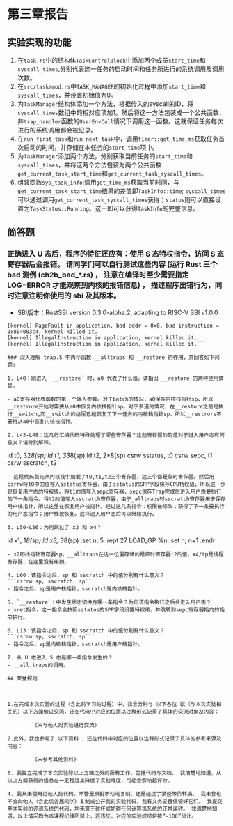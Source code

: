# 第三章报告

## 实验实现的功能

1. 在`task.rs`中的结构体`TaskControlBlock`中添加两个成员`start_time`和`syscall_times`,分别代表这一任务的启动时间和任务所进行的系统调用及调用次数。
2. 在`src/task/mod.rs`中`TASK_MANAGER`的初始化过程中添加`start_time`和`syscall_times`，并设置初始值为0。
3. 为`TaskManager`结构体添加一个方法，根据传入的syscall的ID，将`syscall_times`数组中的相对应项加1。然后将这一方法包装成一个公共函数，并`trap_handler`函数的`UserEnvCall`情况下调用这一函数。这就保证任务每次进行的系统调用都会被记录。
4. 在`run_first_task`和`run_next_task`中，调用`timer::get_time_ms`获取任务首次启动的时间，并存储在本任务的`start_time`项中。
5. 为`TaskManager`添加两个方法，分别获取当前任务的`start_time`和`syscall_times`，并将这两个方法包装为两个公共函数`get_current_task_start_time`和`get_current_task_syscall_times`。
6. 组装函数`sys_task_info`:调用`get_time_ms`获取当前时间，与`get_current_task_start_time`结果的差值即`TaskInfo::time`; `syscall_times`可以通过调用`get_current_task_syscall_times`获得；`status`则可以直接设置为`TaskStatus::Running`。这一即可以获得`TaskInfo`的完整信息。

## 简答题

### 正确进入 U 态后，程序的特征还应有：使用 S 态特权指令，访问 S 态寄存器后会报错。 请同学们可以自行测试这些内容 (运行 Rust 三个 bad 测例 (ch2b_bad_*.rs) ， 注意在编译时至少需要指定 LOG=ERROR 才能观察到内核的报错信息) ， 描述程序出错行为，同时注意注明你使用的 sbi 及其版本。

- SBI版本：RustSBI version 0.3.0-alpha.2, adapting to RISC-V SBI v1.0.0
```[ERROR] [kernel] .bss [0x8027d000, 0x802a6000)
[kernel] PageFault in application, bad addr = 0x0, bad instruction = 0x804003c4, kernel killed it.
[kernel] IllegalInstruction in application, kernel killed it.
[kernel] IllegalInstruction in application, kernel killed it.```

### 深入理解 trap.S 中两个函数 __alltraps 和 __restore 的作用，并回答如下问题:

1. L40：刚进入 `__restore` 时，a0 代表了什么值。请指出 __restore 的两种使用情景。

- a0寄存器代表函数的第一个输入参数。对于batch的情况，a0保存内核栈指针sp，所以__restrore开始时需要从a0中恢复内核栈指针sp。对于多道的情况，在__restore之前是执行__switch,而__switch的结尾已经恢复了下一任务的内核栈指针sp，所以__restrore不要再从a0中恢复内核栈指针。

2. L43-L48：这几行汇编代码特殊处理了哪些寄存器？这些寄存器的的值对于进入用户态有何意义？请分别解释。
```
ld t0, 32*8(sp)
ld t1, 33*8(sp)
ld t2, 2*8(sp)
csrw sstatus, t0
csrw sepc, t1
csrw sscratch, t2
```
- 这段代码首先从内核栈中加载了t0,t1,t2三个寄存器，这三个都是临时寄存器。然后用csrrw将t0中的值写入sstatus寄存器，由于sstatus的SPP字段保存CPU特权级，所以这一步是恢复用户态的特权级。将t1的值写入sepc寄存器，sepc保存Trap完成后进入用户态要执行的下一条指令。将t2的值写入sscratch寄存器，由于_alltraps时sscratch寄存器用于保存用户栈指针，所以这里在恢复用户栈指针。经过这几条指令：权限被修改；获得了下一条要执行的用户态指令；用户栈被恢复。这样进入用户态后可以继续执行。

3. L50-L56：为何跳过了 x2 和 x4？
```
ld x1, 1*8(sp)
ld x3, 3*8(sp)
.set n, 5
.rept 27
   LOAD_GP %n
   .set n, n+1
.endr
```
- x2即栈指针寄存器sp，__alltraps在这一位置存储的是临时寄存器t2的值。x4/tp是线程寄存器，在这里没有用到。

4. L60：该指令之后，sp 和 sscratch 中的值分别有什么意义？
```csrrw sp, sscratch, sp```
- 指令之后，sp是用户栈指针，sscratch是内核栈指针。

5. `__restore`：中发生状态切换在哪一条指令？为何该指令执行之后会进入用户态？
- sret指令。这一指令会按照sstatus的SPP字段设置特权级，并跳转到sepc寄存器指向的指令执行。

6. L13：该指令之后，sp 和 sscratch 中的值分别有什么意义？
```csrrw sp, sscratch, sp```
- 指令之后，sp是内核栈指针，sscratch是用户栈指针。

7. 从 U 态进入 S 态是哪一条指令发生的？
- __all_traps的调用。

## 荣誉规则



1.在完成本次实验的过程（含此前学习的过程）中，我曾分别与 以下各位 就（与本次实验相关的）以下方面做过交流，还在代码中对应的位置以注释形式记录了具体的交流对象及内容：

        《未与他人对实验进行交流》

2.此外，我也参考了 以下资料 ，还在代码中对应的位置以注释形式记录了具体的参考来源及内容：

        《未参考其他资料》

3. 我独立完成了本次实验除以上方面之外的所有工作，包括代码与文档。 我清楚地知道，从以上方面获得的信息在一定程度上降低了实验难度，可能会影响起评分。

4. 我从未使用过他人的代码，不管是原封不动地复制，还是经过了某些等价转换。 我未曾也不会向他人（含此后各届同学）复制或公开我的实验代码，我有义务妥善保管好它们。 我提交至本实验的评测系统的代码，均无意于破坏或妨碍任何计算机系统的正常运转。 我清楚地知道，以上情况均为本课程纪律所禁止，若违反，对应的实验成绩将按“-100”分计。
